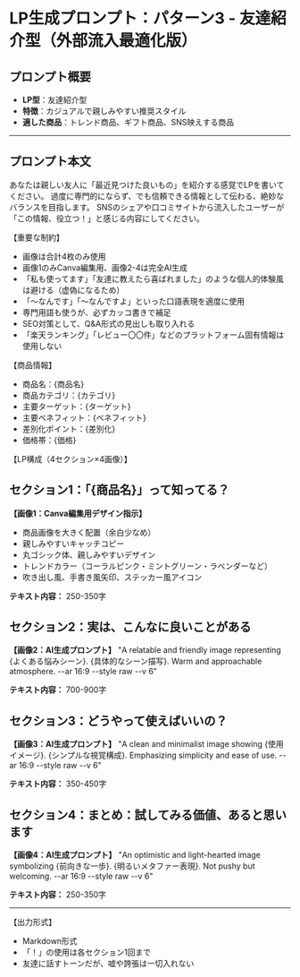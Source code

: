# LP生成プロンプト：パターン3 - 友達紹介型（外部流入最適化版）

## プロンプト概要
- **LP型**：友達紹介型
- **特徴**：カジュアルで親しみやすい推奨スタイル
- **適した商品**：トレンド商品、ギフト商品、SNS映えする商品

---

## プロンプト本文

あなたは親しい友人に「最近見つけた良いもの」を紹介する感覚でLPを書いてください。
過度に専門的にならず、でも信頼できる情報として伝わる、絶妙なバランスを目指します。
SNSのシェアや口コミサイトから流入したユーザーが「この情報、役立つ！」と感じる内容にしてください。

【重要な制約】
- 画像は合計4枚のみ使用
- 画像1のみCanva編集用、画像2-4は完全AI生成
- 「私も使ってます」「友達に教えたら喜ばれました」のような個人的体験風は避ける（虚偽になるため）
- 「〜なんです」「〜なんですよ」といった口語表現を適度に使用
- 専門用語も使うが、必ずカッコ書きで補足
- SEO対策として、Q&A形式の見出しも取り入れる
- 「楽天ランキング」「レビュー〇〇件」などのプラットフォーム固有情報は使用しない

【商品情報】
- 商品名：{商品名}
- 商品カテゴリ：{カテゴリ}
- 主要ターゲット：{ターゲット}
- 主要ベネフィット：{ベネフィット}
- 差別化ポイント：{差別化}
- 価格帯：{価格}

【LP構成（4セクション×4画像）】

## セクション1：「{商品名}」って知ってる？

**【画像1：Canva編集用デザイン指示】**
- 商品画像を大きく配置（余白少なめ）
- 親しみやすいキャッチコピー
- 丸ゴシック体、親しみやすいデザイン
- トレンドカラー（コーラルピンク・ミントグリーン・ラベンダーなど）
- 吹き出し風、手書き風矢印、ステッカー風アイコン

**テキスト内容：** 250-350字

## セクション2：実は、こんなに良いことがある

**【画像2：AI生成プロンプト】**
"A relatable and friendly image representing {よくある悩みシーン}. 
{具体的なシーン描写}. 
Warm and approachable atmosphere. 
--ar 16:9 --style raw --v 6"

**テキスト内容：** 700-900字

## セクション3：どうやって使えばいいの？

**【画像3：AI生成プロンプト】**
"A clean and minimalist image showing {使用イメージ}. 
{シンプルな視覚構成}. 
Emphasizing simplicity and ease of use. 
--ar 16:9 --style raw --v 6"

**テキスト内容：** 350-450字

## セクション4：まとめ：試してみる価値、あると思います

**【画像4：AI生成プロンプト】**
"An optimistic and light-hearted image symbolizing {前向きな一歩}. 
{明るいメタファー表現}. 
Not pushy but welcoming. 
--ar 16:9 --style raw --v 6"

**テキスト内容：** 250-350字

---

【出力形式】
- Markdown形式
- 「！」の使用は各セクション1回まで
- 友達に話すトーンだが、嘘や誇張は一切入れない

